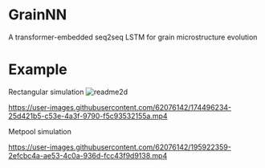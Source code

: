 # GrainNN

A transformer-embedded seq2seq LSTM for grain microstructure evolution


# Example 

Rectangular simulation
![readme2d](https://user-images.githubusercontent.com/62076142/172073935-421b9c17-d2ce-48be-b534-9e337deeb170.png)


https://user-images.githubusercontent.com/62076142/174496234-25d421b5-c53e-4a3f-9790-f5c93532155a.mp4

Metpool simulation


https://user-images.githubusercontent.com/62076142/195922359-2efcbc4a-ae53-4c0a-936d-fcc43f9d9138.mp4


